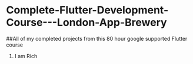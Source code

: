 # Complete-Flutter-Development-Course---London-App-Brewery
##All of my completed projects from this 80 hour google supported Flutter course

1. I am Rich
